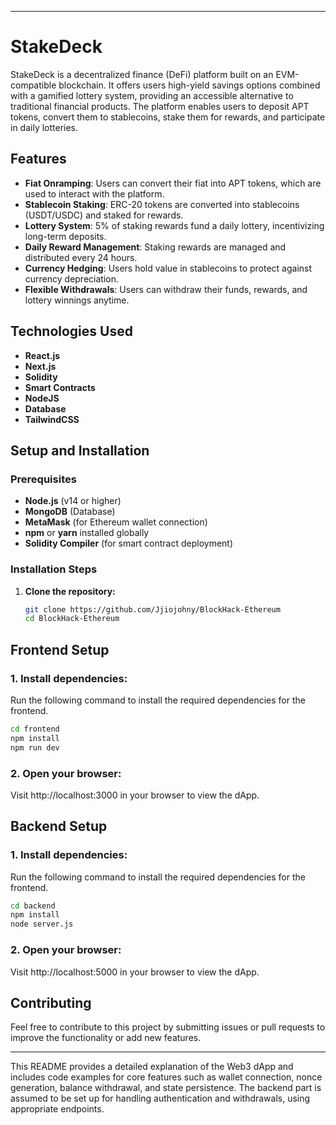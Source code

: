 

---

# StakeDeck

StakeDeck is a decentralized finance (DeFi) platform built on an EVM-compatible blockchain. It offers users high-yield savings options combined with a gamified lottery system, providing an accessible alternative to traditional financial products. The platform enables users to deposit APT tokens, convert them to stablecoins, stake them for rewards, and participate in daily lotteries.

## Features

- **Fiat Onramping**: Users can convert their fiat into APT tokens, which are used to interact with the platform.
- **Stablecoin Staking**: ERC-20 tokens are converted into stablecoins (USDT/USDC) and staked for rewards.
- **Lottery System**: 5% of staking rewards fund a daily lottery, incentivizing long-term deposits.
- **Daily Reward Management**: Staking rewards are managed and distributed every 24 hours.
- **Currency Hedging**: Users hold value in stablecoins to protect against currency depreciation.
- **Flexible Withdrawals**: Users can withdraw their funds, rewards, and lottery winnings anytime.


## Technologies Used

- **React.js**
- **Next.js**
- **Solidity**
- **Smart Contracts**
- **NodeJS**
- **Database**
- **TailwindCSS**
  
## Setup and Installation

### Prerequisites

- **Node.js** (v14 or higher)
- **MongoDB** (Database)
- **MetaMask** (for Ethereum wallet connection)
- **npm** or **yarn** installed globally
- **Solidity Compiler** (for smart contract deployment)

### Installation Steps

1. **Clone the repository:**

   ```bash
   git clone https://github.com/Jjiojohny/BlockHack-Ethereum
   cd BlockHack-Ethereum
   ```

## Frontend Setup

### 1. **Install dependencies:**

   Run the following command to install the required dependencies for the frontend.

   ```bash
   cd frontend
   npm install
   npm run dev
   ```

### 2. **Open your browser**:

   Visit http://localhost:3000 in your browser to view the dApp.

## Backend Setup

### 1. **Install dependencies:**

   Run the following command to install the required dependencies for the frontend.

   ```bash
   cd backend
   npm install
   node server.js
   ```

### 2. **Open your browser**:

   Visit http://localhost:5000 in your browser to view the dApp.


## Contributing

Feel free to contribute to this project by submitting issues or pull requests to improve the functionality or add new features.

---

This README provides a detailed explanation of the Web3 dApp and includes code examples for core features such as wallet connection, nonce generation, balance withdrawal, and state persistence. The backend part is assumed to be set up for handling authentication and withdrawals, using appropriate endpoints.
